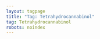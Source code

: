 ```yaml
---
layout: tagpage
title: "Tag: Tetrahydrocannabinol"
tag: Tetrahydrocannabinol
robots: noindex
---
```

